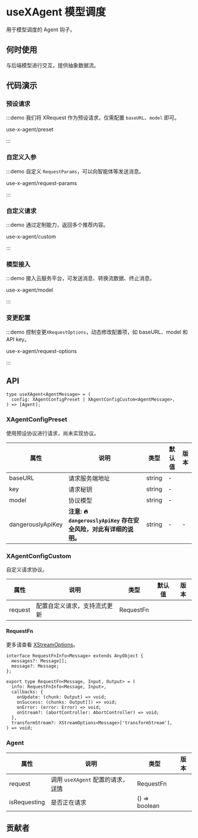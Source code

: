 
# useXAgent 模型调度

用于模型调度的 Agent 钩子。

## 何时使用

与后端模型进行交互，提供抽象数据流。

## 代码演示

### 预设请求

:::demo 我们将 XRequest 作为预设请求，仅需配置 `baseURL`、`model` 即可。

use-x-agent/preset

:::

### 自定义入参

:::demo 自定义 `RequestParams`，可以向智能体等发送消息。

use-x-agent/request-params

:::

### 自定义请求

:::demo 通过定制能力，返回多个推荐内容。

use-x-agent/custom

:::

### 模型接入

:::demo 接入云服务平台，可发送消息、转换流数据、终止消息。

use-x-agent/model

:::

### 变更配置

:::demo 控制变更`XRequestOptions`，动态修改配置项，如 baseURL、model 和 API key。

use-x-agent/request-options

:::

## API

```tsx | pure
type useXAgent<AgentMessage> = (
  config: XAgentConfigPreset | XAgentConfigCustom<AgentMessage>,
) => [Agent];
```

### XAgentConfigPreset

使用预设协议进行请求，尚未实现协议。

<!-- todo: add dangerouslyApiKey desc link -->
| 属性 | 说明 | 类型 | 默认值 | 版本 |
| --- | --- | --- | --- | --- |
| baseURL | 请求服务端地址 | string | - |  |
| key | 请求秘钥 | string | - |  |
| model | 协议模型 | string | - |  |
| dangerouslyApiKey | **注意: 🔥 `dangerouslyApiKey` 存在安全风险，对此有详细的[说明](/#)。** | string | - | - |

### XAgentConfigCustom

自定义请求协议。

| 属性    | 说明                         | 类型      | 默认值 | 版本 |
| ------- | ---------------------------- | --------- | ------ | ---- |
| request | 配置自定义请求，支持流式更新 | RequestFn |        |      |

#### RequestFn

更多请查看 [XStreamOptions](/component/x-stream#xstreamoptions)。

```tsx | pure
interface RequestFnInfo<Message> extends AnyObject {
  messages?: Message[];
  message?: Message;
};

export type RequestFn<Message, Input, Output> = (
  info: RequestFnInfo<Message, Input>,
  callbacks: {
    onUpdate: (chunk: Output) => void;
    onSuccess: (chunks: Output[]) => void;
    onError: (error: Error) => void;
    onStream?: (abortController: AbortController) => void;
  },
  transformStream?: XStreamOptions<Message>['transformStream'],
) => void;
```

### Agent

| 属性         | 说明                        | 类型          | 版本 |
| ------------ | --------------------------- | ------------- | ---- |
| request      | 调用 `useXAgent` 配置的请求，[详情](https://antd-design-x-vue.netlify.app/component/x-request) | RequestFn     |      |
| isRequesting | 是否正在请求                | () => boolean |      |
## 贡献者

<doc-contributors component-name="use-x-agent" :max-count="50" :show-view-all="true" />
